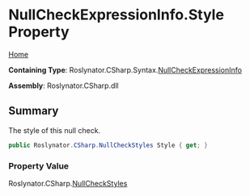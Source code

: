 # NullCheckExpressionInfo\.Style Property

[Home](../../../../../README.md)

**Containing Type**: Roslynator\.CSharp\.Syntax\.[NullCheckExpressionInfo](../README.md)

**Assembly**: Roslynator\.CSharp\.dll

## Summary

The style of this null check\.

```csharp
public Roslynator.CSharp.NullCheckStyles Style { get; }
```

### Property Value

Roslynator\.CSharp\.[NullCheckStyles](../../../NullCheckStyles/README.md)

